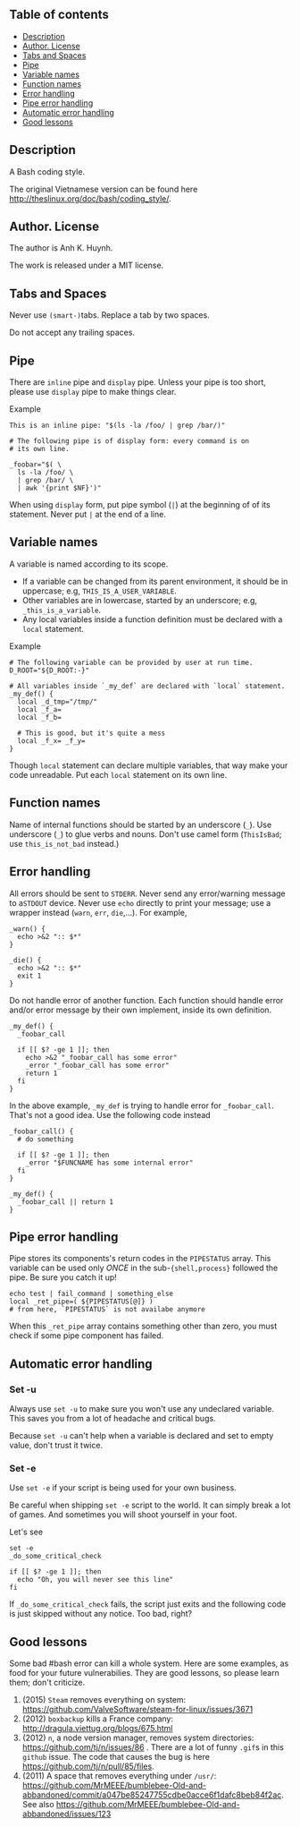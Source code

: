 ## Table of contents

* [Description](#description)
* [Author. License](#author-license)
* [Tabs and Spaces](#tabs-and-spaces)
* [Pipe](#pipe)
* [Variable names](#variable-names)
* [Function names](#function-names)
* [Error handling](#error-handling)
* [Pipe error handling](#pipe-error-handling)
* [Automatic error handling](#automatic-error-handling)
* [Good lessons](#good-lessons)

## Description

A Bash coding style.

The original Vietnamese version can be found here
  http://theslinux.org/doc/bash/coding_style/.

## Author. License

The author is Anh K. Huynh.

The work is released under a MIT license.

## Tabs and Spaces

Never use `(smart-)`tabs. Replace a tab by two spaces.

Do not accept any trailing spaces.

## Pipe

There are `inline` pipe and `display` pipe.  Unless your pipe is too
short, please use `display` pipe to make things clear.

Example

    This is an inline pipe: "$(ls -la /foo/ | grep /bar/)"

    # The following pipe is of display form: every command is on
    # its own line.

    _foobar="$( \
      ls -la /foo/ \
      | grep /bar/ \
      | awk '{print $NF}')"

When using `display` form, put pipe symbol (`|`) at the beginning of
of its statement. Never put `|` at the end of a line.

## Variable names

A variable is named according to its scope.

* If a variable can be changed from its parent environment,
  it should be in uppercase; e.g, `THIS_IS_A_USER_VARIABLE`.
* Other variables are in lowercase, started by an underscore;
  e.g, `_this_is_a_variable`.
* Any local variables inside a function definition must be
  declared with a `local` statement.

Example

    # The following variable can be provided by user at run time.
    D_ROOT="${D_ROOT:-}"

    # All variables inside `_my_def` are declared with `local` statement.
    _my_def() {
      local _d_tmp="/tmp/"
      local _f_a=
      local _f_b=

      # This is good, but it's quite a mess
      local _f_x= _f_y=
    }

Though `local` statement can declare multiple variables, that way
make your code unreadable. Put each `local` statement on its own line.

## Function names

Name of internal functions should be started by an underscore (`_`).
Use underscore (`_`) to glue verbs and nouns. Don't use camel form
(`ThisIsBad`; use `this_is_not_bad` instead.)

## Error handling

All errors should be sent to `STDERR`. Never send any error/warning message
to a`STDOUT` device. Never use `echo` directly to print your message;
use a wrapper instead (`warn`, `err`, `die`,...). For example,

    _warn() {
      echo >&2 ":: $*"
    }

    _die() {
      echo >&2 ":: $*"
      exit 1
    }

Do not handle error of another function. Each function should handle
error and/or error message by their own implement, inside its own
definition.

    _my_def() {
      _foobar_call

      if [[ $? -ge 1 ]]; then
        echo >&2 "_foobar_call has some error"
        _error "_foobar_call has some error"
        return 1
      fi
    }

In the above example, `_my_def` is trying to handle error for `_foobar_call`.
That's not a good idea. Use the following code instead

    _foobar_call() {
      # do something

      if [[ $? -ge 1 ]]; then
        _error "$FUNCNAME has some internal error"
      fi
    }

    _my_def() {
      _foobar_call || return 1
    }

## Pipe error handling

Pipe stores its components's return codes in the `PIPESTATUS` array.
This variable can be used only *ONCE* in the sub-`{shell,process}`
followed the pipe. Be sure you catch it up!

    echo test | fail_command | something_else
    local _ret_pipe=( ${PIPESTATUS[@]} )
    # from here, `PIPESTATUS` is not availabe anymore

When this `_ret_pipe` array contains something other than zero, you must
check if some pipe component has failed.

## Automatic error handling

### Set -u

Always use `set -u` to make sure you won't use any undeclared variable.
This saves you from a lot of headache and critical bugs.

Because `set -u` can't help when a variable is declared and set to empty
value, don't trust it twice.

### Set -e

Use `set -e` if your script is being used for your own business.

Be careful when shipping `set -e` script to the world. It can simply
break a lot of games. And sometimes you will shoot yourself in your foot.

Let's see

    set -e
    _do_some_critical_check

    if [[ $? -ge 1 ]]; then
      echo "Oh, you will never see this line"
    fi

If `_do_some_critical_check` fails, the script just exits and the following
code is just skipped without any notice. Too bad, right?

## Good lessons

Some bad #bash error can kill a whole system. Here are some examples,
as food for your future vulnerabilies. They are good lessons, so please
learn them; don't criticize.

1. (2015)
    `Steam` removes everything on system:
      https://github.com/ValveSoftware/steam-for-linux/issues/3671
2. (2012)
    `boxbackup` kills a France company:
      http://dragula.viettug.org/blogs/675.html
3. (2012)
    `n`, a node version manager, removes system directories:
      https://github.com/tj/n/issues/86 .
    There are a lot of funny `.gif`s in this `github` issue.
    The code that causes the bug is here
      https://github.com/tj/n/pull/85/files.
4. (2011)
    A space that removes everything under `/usr/`:
      https://github.com/MrMEEE/bumblebee-Old-and-abbandoned/commit/a047be85247755cdbe0acce6f1dafc8beb84f2ac.
    See also https://github.com/MrMEEE/bumblebee-Old-and-abbandoned/issues/123
